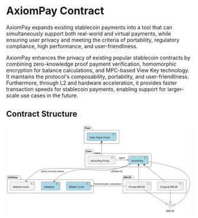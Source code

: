 # AxiomPay Contract

AxiomPay expands existing stablecoin payments into a tool that can simultaneously support both real-world and virtual payments, while ensuring user privacy and meeting the criteria of portability, regulatory compliance, high performance, and user-friendliness.

AxiomPay enhances the privacy of existing popular stablecoin contracts by combining zero-knowledge proof payment verification, homomorphic encryption for balance calculations, and MPC-based View Key technology. It maintains the protocol's composability, portability, and user-friendliness. Furthermore, through L2 and hardware acceleration, it provides faster transaction speeds for stablecoin payments, enabling support for larger-scale use cases in the future.

## Contract Structure

![Contract Structure](resources/contract.svg)
